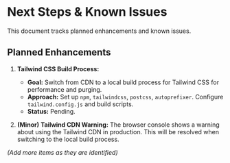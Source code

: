 # Next Steps & Known Issues

This document tracks planned enhancements and known issues.

## Planned Enhancements

1.  **Tailwind CSS Build Process:**
    -   **Goal:** Switch from CDN to a local build process for Tailwind CSS for performance and purging.
    -   **Approach:** Set up `npm`, `tailwindcss`, `postcss`, `autoprefixer`. Configure `tailwind.config.js` and build scripts.
    -   **Status:** Pending.

2.  **(Minor)** **Tailwind CDN Warning:** The browser console shows a warning about using the Tailwind CDN in production. This will be resolved when switching to the local build process.

*(Add more items as they are identified)* 